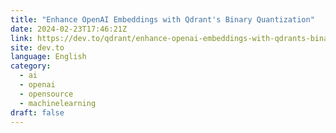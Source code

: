 ```yaml
---
title: "Enhance OpenAI Embeddings with Qdrant's Binary Quantization"
date: 2024-02-23T17:46:21Z
link: https://dev.to/qdrant/enhance-openai-embeddings-with-qdrants-binary-quantization-3bcd?utm_medium=RSS&utm_source=news.12bit.vn
site: dev.to
language: English
category:
  - ai
  - openai
  - opensource
  - machinelearning
draft: false
---
```

